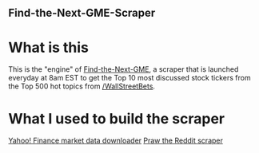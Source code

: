 ## Find-the-Next-GME-Scraper

# What is this
This is the "engine" of [Find-the-Next-GME](https://find-the-next-gme.herokuapp.com/), a scraper that is launched everyday at 8am EST to get the Top 10 most discussed stock tickers from the Top 500 hot topics from [/WallStreetBets](https://www.reddit.com/r/wallstreetbets/).

# What I used to build the scraper
[Yahoo! Finance market data downloader](https://github.com/ranaroussi/yfinance)
[Praw the Reddit scraper](https://praw.readthedocs.io/en/latest/getting_started/quick_start.html#)
